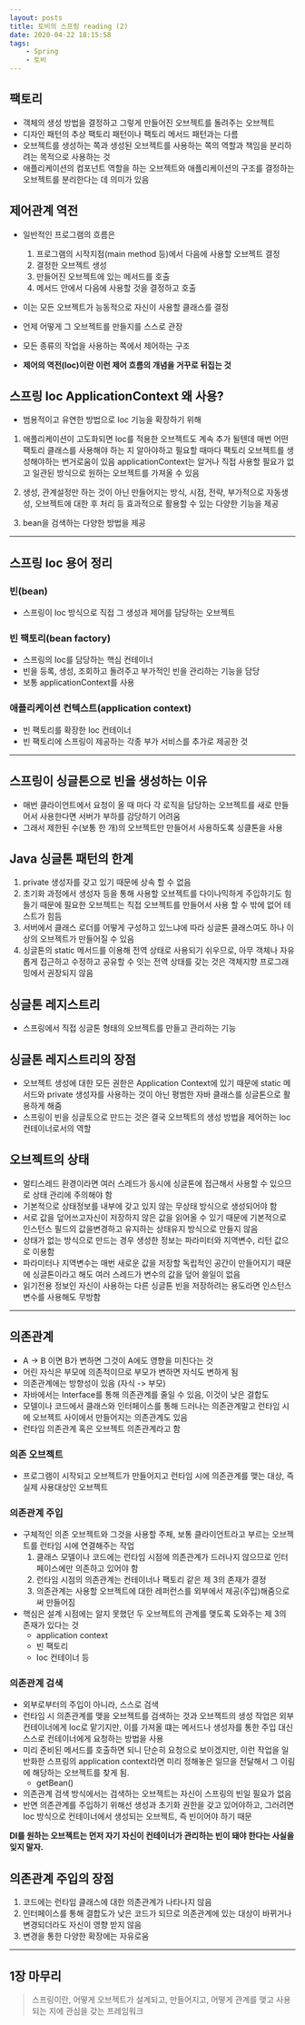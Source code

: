 ```yaml
---
layout: posts
title: 토비의 스프링 reading (2)
date: 2020-04-22 18:15:58
tags:
    - Spring
    - 토비
---
```


## 팩토리

- 객체의 생성 방법을 결정하고 그렇게 만들어진 오브젝트를 돌려주는 오브젝트
- 디자인 패턴의 추상 팩토리 패턴이나 팩토리 메서드 패턴과는 다름
- 오브젝트를 생성하는 쪽과 생성된 오브젝트를 사용하는 쪽의 역할과 책임을 분리하려는 목적으로 사용하는 것
- 애플리케이션의 컴포넌트 역할을 하는 오브젝트와 애플리케이션의 구조를 결정하는 오브젝트를 분리한다는 데 의미가 있음

## 제어관계 역전

- 일반적인 프로그램의 흐름은
    1. 프로그램의 시작지점(main method 등)에서 다음에 사용할 오브젝트 결정
    2. 결정한 오브젝트 생성
    3. 만들어진 오브젝트에 있는 메서드를 호출
    4. 메서드 안에서 다음에 사용할 것을 결정하고 호출

- 이는 모든 오브젝트가 능동적으로 자신이 사용할 클래스를 결정
- 언제 어떻게 그 오브젝트를 만들지를 스스로 관장
- 모든 종류의 작업을 사용하는 쪽에서 제어하는 구조

- __제어의 역전(Ioc)이란 이런 제어 흐름의 개념을 거꾸로 뒤집는 것__

## 스프링 Ioc ApplicationContext 왜 사용?

- 범용적이고 유연한 방법으로 Ioc 기능을 확장하기 위해

1. 애플리케이션이 고도화되면 Ioc를 적용한 오브젝트도 계속 추가 될텐데 매번 어떤 팩토리 클래스를 사용해야 하는 지 알아야하고 필요할 때마다 팩토리 오브젝트를 생성해야하는 번거로움이 있음
applicationContext는 알거나 직접 사용할 필요가 없고 일관된 방식으로 원하는 오브젝트를 가져올 수 있음

2. 생성, 관계설정만 하는 것이 아닌 만들어지는 방식, 시점, 전략, 부가적으로 자동생성, 오브젝트에 대한 후 처리 등 효과적으로 활용할 수 있는 다양한 기능을 제공

3. bean을 검색하는 다양한 방법을 제공

* * *

## 스프링 Ioc 용어 정리

### 빈(bean)

- 스프링이 Ioc 방식으로 직접 그 생성과 제어를 담당하는 오브젝트

### 빈 팩토리(bean factory)

- 스프링의 Ioc를 담당하는 핵심 컨테이너
- 빈을 등록, 생성, 조회하고 돌려주고 부가적인 빈을 관리하는 기능을 담당
- 보통 applicationContext를 사용

### 애플리케이션 컨텍스트(application context)

- 빈 팩토리를 확장한 Ioc 컨테이너
- 빈 팩토리에 스프링이 제공하는 각종 부가 서비스를 추가로 제공한 것

* * *

## 스프링이 싱글톤으로 빈을 생성하는 이유

- 매번 클라이언트에서 요청이 올 때 마다 각 로직을 담당하는 오브젝트를 새로 만들어서 사용한다면 서버가 부하를 감당하기 어려움
- 그래서 제한된 수(보통 한 개)의 오브젝트만 만들어서 사용하도록 싱클톤을 사용

## Java 싱글톤 패턴의 한계

1. private 생성자를 갖고 있기 때문에 상속 할 수 없음
2. 초기화 과정에서 생성자 등을 통해 사용할 오브젝트를 다이나믹하게 주입하기도 힘들기 때문에 필요한 오브젝트는 직접 오브젝트를 만들어서 사용 할 수 밖에 없어 테스트가 힘듬
3. 서버에서 클래스 로더를 어떻게 구성하고 있느냐에 따라 싱글톤 클래스여도 하나 이상의 오브젝트가 만들어질 수 있음
4. 싱글톤의 static 메서드를 이용해 전역 상태로 사용되기 쉬우므로, 아무 객체나 자유롭게 접근하고 수정하고 공유할 수 잇는 전역 상태를 갖는 것은 객체지향 프로그래밍에서 권장되지 않음

## 싱글톤 레지스트리

- 스프링에서 직접 싱글톤 형태의 오브젝트를 만들고 관리하는 기능

## 싱글톤 레지스트리의 장점

- 오브젝트 생성에 대한 모든 권한은 Application Context에 있기 때문에 static 메서드와 private 생성자를 사용하는 것이 아닌 평범한 자바 클래스를 싱글톤으로 활용하게 해줌
- 스프링이 빈을 싱글토으로 만드는 것은 결국 오브젝트의 생성 방법을 제어하는 Ioc 컨테이너로서의 역할

## 오브젝트의 상태

- 멀티스레드 환경이라면 여러 스레드가 동시에 싱글톤에 접근해서 사용할 수 있으므로 상태 관리에 주의해야 함
- 기본적으로 상태정보를 내부에 갖고 있지 않는 무상태 방식으로 생성되어야 함
- 서로 값을 덮어쓰고자신이 저장하지 않은 값을 읽어올 수 있기 때문에 기본적으로 인스턴스 필드의 값을변경하고 유지하는 상태유지 방식으로 만들지 않음
- 상태가 없는 방식으로 만드는 경우 생성한 정보는 파라미터와 지역변수, 리턴 값으로 이용함
- 파라미터나 지역변수는 매번 새로운 값을 저장할 독립적인 공간이 만들어지기 때문에 싱글톤이라고 해도 여러 스레드가 변수의 값을 덮어 쓸일이 없음
- 읽기전용 정보인 자신이 사용하는 다른 싱글톤 빈을 저장하려는 용도라면 인스턴스 변수를 사용해도 무방함

* * *

## 의존관계

- A -> B 이면 B가 변하면 그것이 A에도 영향을 미친다는 것
- 어린 자식은 부모에 의존적이므로 부모가 변하면 자식도 변하게 됨
- 의존관계에는 방향성이 있음 (자식 -> 부모)
- 자바에서는 Interface를 통해 의존관계를 줄일 수 있음, 이것이 낮은 결합도
- 모델이나 코드에서 클래스와 인터페이스를 통해 드러나는 의존관계말고 런타임 시에 오브젝트 사이에서 만들어지는 의존관계도 있음
- 런타임 의존관계 혹은 오브젝트 의존관계라고 함

### 의존 오브젝트

- 프로그램이 시작되고 오브젝트가 만들어지고 런타임 시에 의존관계를 맺는 대상, 즉 실제 사용대상인 오브젝트

### 의존관계 주입

- 구체적인 의존 오브젝트와 그것을 사용할 주체, 보통 클라이언트라고 부르는 오브젝트를 런타임 시에 연결해주는 작업
    1. 클래스 모델이나 코드에는 런타임 시점에 의존관계가 드러나지 않으므로 인터페이스에만 의존하고 있어야 함
    2. 런타임 시점의 의존관계는 컨테이너나 팩토리 같은 제 3의 존재가 결정
    3. 의존관계는 사용할 오브젝트에 대한 레퍼런스를 외부에서 제공(주입)해줌으로써 만들어짐
- 핵심은 설계 시점에는 알지 못했던 두 오브젝트의 관계를 맺도록 도와주는 제 3의 존재가 있다는 것
  - application context
  - 빈 팩토리
  - Ioc 컨테이너 등

### 의존관계 검색

- 외부로부터의 주입이 아니라, 스스로 검색
- 런타임 시 의존관계를 맺을 오브젝트를 검색하는 것과 오브젝트의 생성 작업은 외부 컨테이너에게 Ioc로 맡기지만, 이를 가져올 떄는 메서드나 생성자를 통한 주입 대신 스스로 컨테이너에게 요청하는 방법을 사용
- 미리 준비된 메서드를 호출하면 되니 단순히 요청으로 보이겠지만, 이런 작업을 일반화한 스프링의 application context라면 미리 정해놓은 일므을 전달해서 그 이림에 해당하는 오브젝트를 찾게 됨.
  - getBean()
- 의존관계 검색 방식에서는 검색하는 오브젝트는 자신이 스프링의 빈일 필요가 없음
- 반면 의존관계를 주입하기 위해선 생성과 초기화 권한을 갖고 있어야하고, 그러려면 Ioc 방식으로 컨테이너에서 생성되는 오브젝트, 즉 빈이어야 하기 때문

__DI를 원하는 오브젝트는 먼저 자기 자신이 컨테이너가 관리하는 빈이 돼야 한다는 사실을 잊지 말자.__

## 의존관계 주입의 장점

1. 코드에는 런타임 클래스에 대한 의존관계가 나타나지 않음
2. 인터페이스를 통해 결합도가 낮은 코드가 되므로 의존관계에 있는 대상이 바뀌거나 변경되더라도 자신이 영향 받지 않음
3. 변경을 통한 다양한 확장에는 자유로움

* * *

## 1장 마무리

> 스프링이란, 어떻게 오브젝트가 설계되고, 만들어지고, 어떻게 관계를 맺고 사용되는 지에 관심을 갖는 프레임워크
